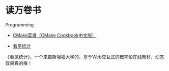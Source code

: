 读万卷书
========

Programming

- [CMake菜谱（CMake Cookbook中文版）](https://www.bookstack.cn/read/CMake-Cookbook/README.md)

- [看见统计](https://seeing-theory.brown.edu/cn.html)

《看见统计》，一个来自斯坦福大学的，基于Web交互式的概率论在线教材，动态效果真的棒！ 